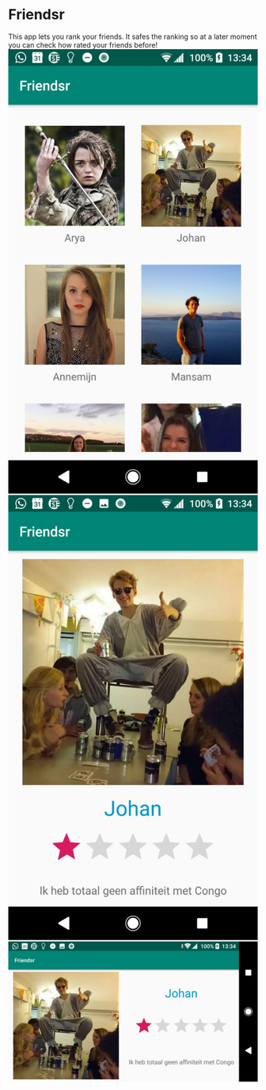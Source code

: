 # Friendsr
This app lets you rank your friends. It safes the ranking so at a later moment you can check how rated your friends before!
![alt text](https://github.com/sannedonker/Friendsr/blob/master/Screenshot1.jpeg)
![alt text](https://github.com/sannedonker/Friendsr/blob/master/Screenshot2.jpeg)
![alt text](https://github.com/sannedonker/Friendsr/blob/master/Screenshot3.jpeg)
